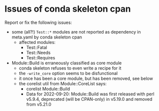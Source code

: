 # Issues of conda skeleton cpan

Report or fix the following issues:

- some (all?!) `Test::*` modules are not reported as dependency in meta.yaml
  by conda skeleton cpan
    - affected modules:
        - Test::Fatal
        - Test::Needs
        - Test::Requires
- Module::Build is erraneously classified as core module
    - conda skeleton refuses to even write a recipe for it
    - the `-write_core` option seems to be disfunctional
    - it once has been a core module, but has been removed, see below
    - the corelist util from Module::CoreList says:
        - corelist Module::Build
        - Data for 2022-09-20:
          Module::Build was first released with perl v5.9.4, deprecated (will
          be CPAN-only) in v5.19.0 and removed from v5.21.0
